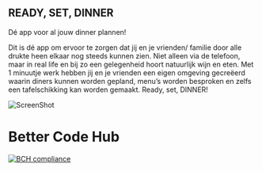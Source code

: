 ## READY, SET, DINNER
Dé app voor al jouw dinner plannen! 

Dit is dé app om ervoor te zorgen dat jij en je vrienden/ familie door alle drukte heen elkaar nog steeds kunnen zien. 
Niet alleen via de telefoon, maar in real life en bij zo een gelegenheid hoort natuurlijk wijn en eten. 
Met 1 minuutje werk hebben jij en je vrienden een eigen omgeving gecreëerd waarin diners kunnen worden gepland, 
menu’s worden besproken en zelfs een tafelschikking kan worden gemaakt. 
Ready, set, DINNER! 

![ScreenShot](https://raw.github.com/10533176/Tafel-Taferelen/master/doc/image1.png)

# Better Code Hub 

[![BCH compliance](https://bettercodehub.com/edge/badge/10533176/TafelTaferelen)](https://bettercodehub.com)




